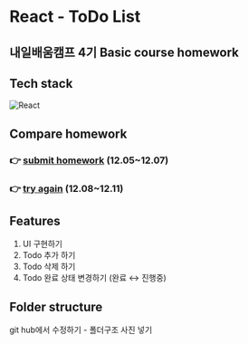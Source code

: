 # React - ToDo List

## 내일배움캠프 4기 Basic course homework

## Tech stack

<img alt="React" src="https://img.shields.io/badge/-React-45b8d8?style=flat-square&logo=react&logoColor=white" />

## Compare homework

### 👉 [submit homework](https://react-todo-list-omega-three.vercel.app/) (12.05~12.07)

### 👉 [try again](https://react-to-do-list-again.vercel.app/) (12.08~12.11)

## Features

1. UI 구현하기
2. Todo 추가 하기
3. Todo 삭제 하기
4. Todo 완료 상태 변경하기 (완료 ↔ 진행중)

## Folder structure

git hub에서 수정하기 - 폴더구조 사진 넣기
